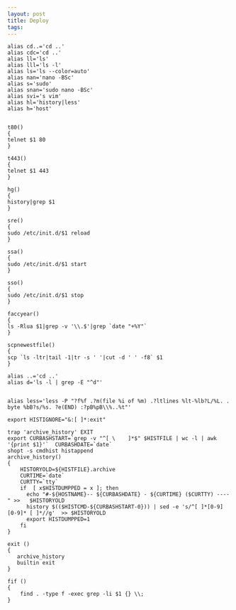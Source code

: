 ```yaml
---
layout: post 
title: Deploy
tags: 
---
```


    alias cd..='cd ..'
    alias cdc='cd ..'
    alias ll='ls'
    alias lll='ls -l'
    alias ls='ls --color=auto'
    alias nan='nano -BSc'
    alias s='sudo'
    alias snan='sudo nano -BSc'
    alias svi='s vim'
    alias hl='history|less'
    alias h='host'


    t80()
    {
    telnet $1 80
    }

    t443()
    {
    telnet $1 443
    }

    hg()
    {
    history|grep $1
    }

    sre()
    {
    sudo /etc/init.d/$1 reload
    }

    ssa()
    {
    sudo /etc/init.d/$1 start
    }

    sso()
    {
    sudo /etc/init.d/$1 stop
    }

    faccyear()
    {
    ls -Rlua $1|grep -v '\\.$'|grep `date "+%Y"`
    }

    scpnewestfile()
    {
    scp `ls -ltr|tail -1|tr -s ' '|cut -d ' ' -f8` $1
    }

    alias ..='cd ..'
    alias d='ls -l | grep -E "^d"'


    alias less='less -P "?f%f .?m(file %i of %m) .?ltlines %lt-%lb?L/%L. . byte %bB?s/%s. ?e(END) :?pB%pB\\%..%t"'

    export HISTIGNORE="&:[ ]*:exit"

    trap 'archive_history' EXIT
    export CURBASHSTART=`grep -v "^[ \    ]*$" $HISTFILE | wc -l | awk '{print $1}'`  CURBASHDATE=`date`
    shopt -s cmdhist histappend
    archive_history()
    {
        HISTORYOLD=${HISTFILE}.archive
        CURTIME=`date`
        CURTTY=`tty`
        if  [ x$HISTDUMPPED = x ]; then
          echo "#-${HOSTNAME}-- ${CURBASHDATE} - ${CURTIME} ($CURTTY) ----" >>   $HISTORYOLD
          history $(($HISTCMD-${CURBASHSTART-0})) | sed -e 's/^[ ]*[0-9][0-9]* [ ]*//g'  >> $HISTORYOLD
          export HISTDUMPPED=1
        fi
    }

    exit ()
    {
       archive_history
       builtin exit
    }

    fif () 
    { 
        find . -type f -exec grep -li $1 {} \\;
    }
